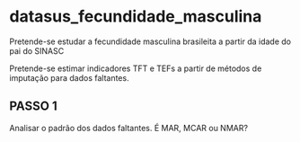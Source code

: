 # datasus_fecundidade_masculina
Pretende-se estudar a fecundidade masculina brasileita a partir da idade do pai do SINASC 

Pretende-se estimar indicadores TFT e TEFs a partir de métodos de imputação para dados faltantes. 

## PASSO 1

Analisar o padrão dos dados faltantes. 
É MAR, MCAR ou NMAR?
